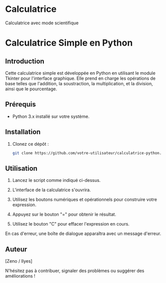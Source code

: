# Calculatrice
Calculatrice avec mode scientifique 


# Calculatrice Simple en Python

## Introduction

Cette calculatrice simple est développée en Python en utilisant le module Tkinter pour l'interface graphique. Elle prend en charge les opérations de base telles que l'addition, la soustraction, la multiplication, et la division, ainsi que le pourcentage.

## Prérequis

- Python 3.x installé sur votre système.

## Installation

1. Clonez ce dépôt :

   ```bash
   git clone https://github.com/votre-utilisateur/calculatrice-python.git

## Utilisation

1. Lancez le script comme indiqué ci-dessus.

2. L'interface de la calculatrice s'ouvrira.

3. Utilisez les boutons numériques et opérationnels pour construire votre expression.

4. Appuyez sur le bouton "=" pour obtenir le résultat.

5. Utilisez le bouton "C" pour effacer l'expression en cours.

En cas d'erreur, une boîte de dialogue apparaîtra avec un message d'erreur.

## Auteur
[Zeno / Ilyes]

N'hésitez pas à contribuer, signaler des problèmes ou suggérer des améliorations !


```Assurez-vous de personnaliser les sections comme "Prérequis", "Installation", "Utilisation", et "Auteur" avec vos propres informations.

